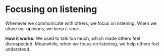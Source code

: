 # Focusing on listening 
Whenever we communicate with others, we focus on listening. When we share our opinions, we keep it short.   

**How it works:** We used to talk too much, which made others feel disrespected. Meanwhile, when we focus on listening, we help others feel understood.   
